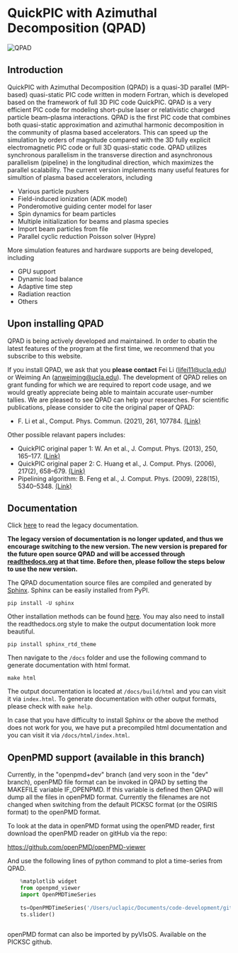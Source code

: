# QuickPIC with Azimuthal Decomposition (QPAD)
![QPAD](https://ucla-plasma-simulation-group.github.io/QuickPIC-OpenSource/media/quickpic_logo.png)

## Introduction

QuickPIC with Azimuthal Decomposition (QPAD) is a quasi-3D parallel (MPI-based) quasi-static PIC code written in modern Fortran, which is developed based on the framework of full 3D PIC code QuickPIC. QPAD is a very efficient PIC code for modeling short-pulse laser or relativistic charged particle beam–plasma interactions. QPAD is the first PIC code that combines both quasi-static approximation and azimuthal harmonic decomposition in the community of plasma based accelerators. This can speed up the simulation by orders of magnitude compared with the 3D fully explicit electromagnetic PIC code or full 3D quasi-static code. QPAD utilizes synchronous parallelism in the transverse direction and asynchronous parallelism (pipeline) in the longitudinal direction, which maximizes the parallel scalability. The current version implements many useful features for simultion of plasma based accelerators, including

- Various particle pushers
- Field-induced ionization (ADK model)
- Ponderomotive guiding center model for laser
- Spin dynamics for beam particles
- Multiple initialization for beams and plasma species
- Import beam particles from file
- Parallel cyclic reduction Poisson solver (Hypre)

More simulation features and hardware supports are being developed, including

- GPU support
- Dynamic load balance
- Adaptive time step
- Radiation reaction
- Others

## Upon installing QPAD

QPAD is being actively developed and maintained. In order to obatin the latest features of the program at the first time, we recommend that you subscribe to this website.

If you install QPAD, we ask that you __please contact__ Fei Li (lifei11@ucla.edu) or Weiming An (anweiming@ucla.edu). The development of QPAD relies on grant funding for which we are required to report code usage, and we would greatly appreciate being able to maintain accurate user-number tallies. We are pleased to see QPAD can help your researches. For scientific publications, please consider to cite the original paper of QPAD:

- F. Li et al., Comput. Phys. Commun. (2021), 261, 107784. [(Link)](https://doi.org/10.1016/J.CPC.2020.107784)

Other possible relavant papers includes:

- QuickPIC original paper 1: W. An et al., J. Comput. Phys. (2013), 250, 165–177. [(Link)](https://doi.org/10.1016/j.jcp.2013.05.020)
- QuickPIC original paper 2: C. Huang et al., J. Comput. Phys. (2006), 217(2), 658–679. [(Link)](https://doi.org/10.1016/j.jcp.2006.01.039)
- Pipelining algorithm: B. Feng et al., J. Comput. Phys. (2009), 228(15), 5340–5348. [(Link)](https://doi.org/10.1016/J.JCP.2009.04.019)

## Documentation

<!-- * [Wiki Home](https://github.com/UCLA-Plasma-Simulation-Group/QPAD/wiki)
* [Installation](https://github.com/UCLA-Plasma-Simulation-Group/QPAD/wiki/Install-QPAD)
* [Input file](https://github.com/UCLA-Plasma-Simulation-Group/QPAD/wiki/Input-File-Overview)
* [Developer Guide](https://github.com/UCLA-Plasma-Simulation-Group/QPAD/wiki/Developer-Guide) -->

<!-- * [Wiki Home](./docs/README.md)
* [Installation](./docs/Install-QPAD.md)
* [Input file](./docs/Input-File-Overview.md)
* [Developer Guide](./docs/Developer-Guide.md) -->

Click [here](./docs/legacy_src/README.md) to read the legacy documentation.

__The legacy version of documentation is no longer updated, and thus we encourage switching to the new version. The new version is prepared for the future open source QPAD and will be accessed through [readthedocs.org](https://readthedocs.org/) at that time. Before then, please follow the steps below to use the new version.__

The QPAD documentation source files are compiled and generated by [Sphinx](https://www.sphinx-doc.org/en/master/index.html). Sphinx can be easily installed from PyPI.
```
pip install -U sphinx
```
Other installation methods can be found [here](https://www.sphinx-doc.org/en/master/usage/installation.html). You may also need to install the readthedocs.org style to make the output documentation look more beautiful.
```
pip install sphinx_rtd_theme
```
Then navigate to the `/docs` folder and use the following command to generate documentation with html format.
```
make html
```
The output documentation is located at `/docs/build/html` and you can visit it via `index.html`. To generate documentation with other output formats, please check with `make help`.

In case that you have difficulty to install Sphinx or the above the method does not work for you, we have put a precompiled html documentation and you can visit it via `/docs/html/index.html`.

## OpenPMD support (available in this branch)

Currently, in the "openpmd+dev" branch (and very soon in the "dev" branch), openPMD file format can be invoked in QPAD by setting the MAKEFILE variable IF_OPENPMD.  If this variable is defined then QPAD will dump all the files in openPMD format.  Currently the filenames are not changed when switching from the default PICKSC format (or the OSIRIS format) to the openPMD format.  

To look at the data in openPMD format using the openPMD reader, first download the openPMD reader on gitHub via the repo:

https://github.com/openPMD/openPMD-viewer

And use the following lines of python command to plot a time-series from QPAD.

```python 
    %matplotlib widget
    from openpmd_viewer 
    import OpenPMDTimeSeries
    
    ts=OpenPMDTimeSeries('/Users/uclapic/Documents/code-development/git/QPAD/bin/Fields/Er/Re0/')
    ts.slider()
    
```

openPMD format can also be imported by pyVIsOS.  Available on the PICKSC github.